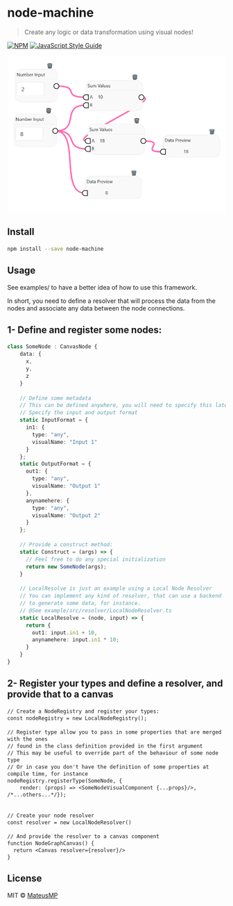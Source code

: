 # node-machine

> Create any logic or data transformation using visual nodes!

[![NPM](https://img.shields.io/npm/v/node-machine.svg)](https://www.npmjs.com/package/node-machine) [![JavaScript Style Guide](https://img.shields.io/badge/code_style-standard-brightgreen.svg)](https://standardjs.com)


![Alt text](.github/images/node-example.png?raw=true "Node Machine")

## Install

```bash
npm install --save node-machine
```

## Usage

See examples/ to have a better idea of how to use this framework.

In short, you need to define a resolver that will process the data from the nodes
and associate any data between the node connections.


## 1- Define and register some nodes:
```ts
class SomeNode : CanvasNode {
    data: {
      x,
      y,
      z
    }

    // Define some metadata
    // This can be defined anywhere, you will need to specify this later
    // Specify the input and output format
    static InputFormat = {
      in1: {
        type: "any",
        visualName: "Input 1"
      }
    };
    static OutputFormat = {
      out1: {
        type: "any",
        visualName: "Output 1"
      },
      anynamehere: {
        type: "any",
        visualName: "Output 2"
      }
    };

    // Provide a construct method:
    static Construct = (args) => {
      // Feel free to do any special initialization
      return new SomeNode(args);
    }

    // LocalResolve is just an example using a Local Node Resolver
    // You can implement any kind of resolver, that can use a backend
    // to generate some data, for instance.
    // @See example/src/resolver/LocalNodeResolver.ts
    static LocalResolve = (node, input) => {
      return {
        out1: input.in1 + 10,
        anynamehere: input.in1 * 10;
      }
    }
}
```

## 2- Register your types and define a resolver, and provide that to a canvas
```tsx
// Create a NodeRegistry and register your types:
const nodeRegistry = new LocalNodeRegistry();

// Register type allow you to pass in some properties that are merged with the ones
// found in the class definition provided in the first argument
// This may be useful to override part of the behaviour of some node type
// Or in case you don't have the definition of some properties at compile time, for instance
nodeRegistry.registerType(SomeNode, {
    render: (props) => <SomeNodeVisualComponent {...props}/>, /*...others...*/});


// Create your node resolver
const resolver = new LocalNodeResolver()

// And provide the resolver to a canvas component
function NodeGraphCanvas() {
  return <Canvas resolver={resolver}/>
}

```

## License

MIT © [MateusMP](https://github.com/MateusMP)
